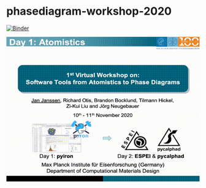 # phasediagram-workshop-2020
[![Binder](https://mybinder.org/badge_logo.svg)](https://mybinder.org/v2/gh/pyiron/phasediagram-workshop-2020/master)

![Preview](workshop.gif)
